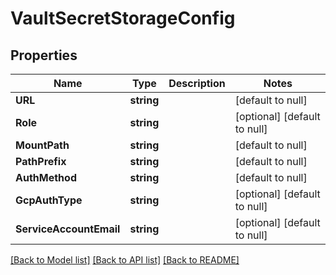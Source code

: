 # VaultSecretStorageConfig

## Properties
Name | Type | Description | Notes
------------ | ------------- | ------------- | -------------
**URL** | **string** |  | [default to null]
**Role** | **string** |  | [optional] [default to null]
**MountPath** | **string** |  | [default to null]
**PathPrefix** | **string** |  | [default to null]
**AuthMethod** | **string** |  | [default to null]
**GcpAuthType** | **string** |  | [optional] [default to null]
**ServiceAccountEmail** | **string** |  | [optional] [default to null]

[[Back to Model list]](../README.md#documentation-for-models) [[Back to API list]](../README.md#documentation-for-api-endpoints) [[Back to README]](../README.md)



